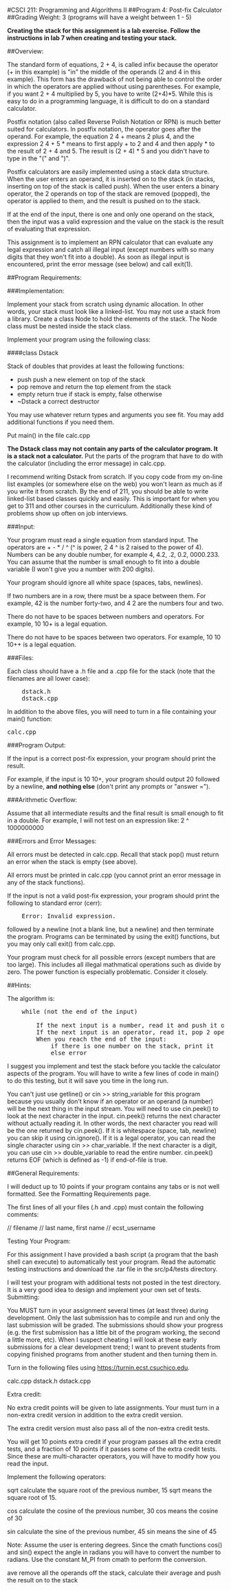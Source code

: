 #CSCI 211: Programming and Algorithms II
##Program 4: Post-fix Calculator
##Grading Weight:
3 (programs will have a weight between 1 - 5)

**Creating the stack for this assignment is a lab exercise.  Follow the instructions in lab 7 when creating and testing your stack.**


##Overview:

The standard form of equations, 2 + 4, is called infix because the operator (+ in this example) is "in" the middle of the operands (2 and 4 in this example).  This form has the drawback of not being able to control the order in which the operators are applied without using parentheses.  For example, if you want 2 + 4 multiplied by 5, you have to write (2+4)\*5.  While this is easy to do in a programming language, it is difficult to do on a standard calculator.


Postfix notation (also called Reverse Polish Notation or RPN) is much better suited for calculators.  In postfix notation, the operator goes after the operand.  For example, the equation 2 4 + means 2 plus 4, and the expression 2 4 + 5 * means to first apply + to 2 and 4 and then apply * to the result of 2 + 4 and 5.  The result is (2 + 4) * 5 and you didn't have to type in the "(" and ")".


Postfix calculators are easily implemented using a stack data structure.  When the user enters an operand, it is inserted on to the stack (in stacks, inserting on top of the stack is called push).  When the user enters a binary operator, the 2 operands on top of the stack are removed (popped), the operator is applied to them, and the result is pushed on to the stack.

If at the end of the input, there is one and only one operand on the stack, then the input was a valid expression and the value on the stack is the result of evaluating that expression.

This assignment is to implement an RPN calculator that can evaluate any legal expression and catch all illegal input (except numbers with so many digits that they won't fit into a double).  As soon as illegal input is encountered, print the error message (see below) and call exit(1).

##Program Requirements:

###Implementation:

Implement your stack from scratch using dynamic allocation.  In other words, your stack must look like a linked-list.  You may not use a stack from a library.  Create a class Node to hold the elements of the stack.  The Node class must be nested inside the stack class.

Implement your program using the following class:

####class Dstack

Stack of doubles that provides at least the following functions:

* push          push a new element on top of the stack
* pop           remove and return the top element from the stack
* empty        return true if stack is empty, false otherwise
* ~Dstack     a correct destructor

You may use whatever return types and arguments you see fit.  You may add additional functions if you need them.

Put main() in the file calc.cpp

**The Dstack class may not contain any parts of the calculator program.  It is a stack not a calculator.**  Put the parts of the program that have to do with the calculator (including the error message) in calc.cpp.

I recommend writing Dstack from scratch.  If you copy code from my on-line list examples (or somewhere else on the web) you won't learn as much as if you write it from scratch.  By the end of 211, you should be able to write linked-list based classes quickly and easily. This is important for when you get to 311 and other courses in the curriculum. Additionally these kind of problems show up often on job interviews.


###Input:

Your program must read a single equation from standard input. The operators are + - * / ^ (^ is power, 2 4 ^ is 2 raised to the power of 4).  Numbers can be any double number, for example 4, 4.2, .2, 0.2, 0000.233.  You can assume that the number is small enough to fit into a double variable (I won't give you a number with 200 digits).

Your program should ignore all white space (spaces, tabs, newlines).

If two numbers are in a row, there must be a space between them.  For example, 42 is the number forty-two, and 4  2 are the numbers four and two.

There do not have to be spaces between numbers and operators.  For example, 10 10+ is a legal equation.

There do not have to be spaces between two operators.  For example, 10 10 10++ is a legal equation.


###Files:

Each class should have a .h file and a .cpp file for the stack (note that the filenames are all lower case):

<pre>
    dstack.h
    dstack.cpp
</pre>

In addition to the above files, you will need to turn in a file containing your main() function:

<pre>
calc.cpp
</pre>

###Program Output:

If the input is a correct post-fix expression, your program should print the result.

For example, if the input is 10 10+, your program should output 20 followed by a newline, **and nothing else** (don't print any prompts or "answer =").

###Arithmetic Overflow:

Assume that all intermediate results and the final result is small enough to fit in a double.  For example, I will not test on an expression like:  2 ^ 1000000000

###Errors and Error Messages:

All errors must be detected in calc.cpp.  Recall that stack pop() must return an error when the stack is empty (see above).

All errors must be printed in calc.cpp (you cannot print an error message in any of the stack functions).

If the input is not a valid post-fix expression, your program should print the following to standard error (cerr):

<pre>
    Error: Invalid expression.
</pre>

followed by a newline (not a blank line, but a newline) and then terminate the program.  Programs can be terminated by using the exit() functions, but you may only call exit() from calc.cpp.

Your program must check for all possible errors (except numbers that are too large).  This includes all illegal mathmatical operations such as divide by zero.  The power function is especially problematic.  Consider it closely.


##Hints:

The algorithm is:

<pre>
    while (not the end of the input)

        If the next input is a number, read it and push it on the stack
        If the next input is an operator, read it, pop 2 operands off of the stack, apply the operator, push the result onto the stack
        When you reach the end of the input:
            if there is one number on the stack, print it
            else error
</pre>


I suggest you implement and test the stack before you tackle the calculator aspects of the program.  You will have to write a few lines of code in main() to do this testing, but it will save you time in the long run.

You can't just use getline() or cin >> string_variable for this program because you usually don't know if an operator or an operand (a number) will be the next thing in the input stream.  You will need to use cin.peek() to look at the next character in the input.  cin.peek() returns the next character without actually reading it.  In other words, the next character you read will be the one returned by cin.peek().  If it is whitespace (space, tab, newline) you can skip it using cin.ignore().  If it is a legal operator, you can read the single character using cin >> char_variable.  If the next character is a digit, you can use cin >> double_variable to read the entire number.  cin.peek() returns EOF (which is defined as -1) if end-of-file is true.


##General Requirements:

I will deduct up to 10 points if your program contains any tabs or is not well formatted.  See the Formatting Requirements page.

The first lines of all your files (.h and .cpp) must contain the following comments:

// filename
// last name, first name
// ecst_username


Testing Your Program:

For this assignment I have provided a bash script (a program that the bash shell can execute) to automatically test your program.  Read the automatic testing instructions and download the .tar file in the src/p4/tests directory.

I will test your program with additional tests not posted in the test directory.  It is a very good idea to design and implement your own set of tests.
Submitting:

You MUST turn in your assignment several times (at least three) during development.  Only the last submission has to compile and run and only the last submission will be graded.  The submissions should show your progress (e.g. the first submission has a little bit of the program working, the second a little more, etc).  When I suspect cheating I will look at these early submissions for a clear development trend; I want to prevent students from copying finished programs from another student and then turning them in.

Turn in the following files using https://turnin.ecst.csuchico.edu.

calc.cpp
dstack.h
dstack.cpp


Extra credit:

No extra credit points will be given to late assignments.  Your must turn in a non-extra credit version in addition to the extra credit version.

The extra credit version must also pass all of the non-extra credit tests.

You will get 10 points extra credit if your program passes all the extra credit tests, and a fraction of 10 points if it passes some of the extra credit tests.  Since these are multi-character operators, you will have to modify how you read the input.

Implement the following operators:

sqrt   calculate the square root of the previous number,  15 sqrt means the square root of 15.

cos   calculate the cosine of the previous number, 30 cos means the cosine of 30

sin    calculate the sine of the previous number, 45 sin means the sine of 45

Note: Assume the user is entering degrees.  Since the cmath functions cos() and sin() expect the angle in radians you will have to convert the number to radians.  Use the constant M_PI from cmath to perform the conversion.

ave   remove all the operands off the stack, calculate their average and push the result on to the stack
